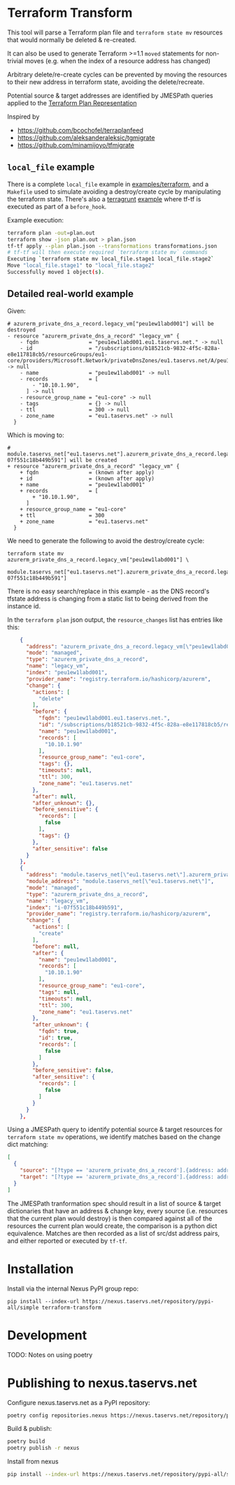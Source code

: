 # Terraform Transform

This tool will parse a Terraform plan file and `terraform state mv` resources that would normally be deleted & re-created.

It can also be used to generate Terraform >=1.1 `moved` statements for non-trivial moves (e.g. when the index of a resource address has changed)

Arbitrary delete/re-create cycles can be prevented by moving the resources to their new address in terraform state, avoiding the delete/recreate.

Potential source & target addresses are identified by JMESPath queries applied to the [Terraform Plan
Representation](https://www.terraform.io/docs/internals/json-format.html#plan-representation)

Inspired by

* https://github.com/bcochofel/terraplanfeed
* https://github.com/aleksanderaleksic/tgmigrate
* https://github.com/minamijoyo/tfmigrate

## `local_file` example

There is a complete `local_file` example in [examples/terraform](examples/terraform), and a `Makefile` used to simulate avoiding a destroy/create cycle by manipulating the terraform state. There's also a [terragrunt](https://terragrunt.gruntwork.io/) [example](examples/terraform) where tf-tf is executed as part of a `before_hook`.

Example execution:

```bash
terraform plan -out=plan.out
terraform show -json plan.out > plan.json
tf-tf apply --plan plan.json --transformations transformations.json
# tf-tf will then execute required `terraform state mv` commands
Executing `terraform state mv local_file.stage1 local_file.stage2`
Move "local_file.stage1" to "local_file.stage2"
Successfully moved 1 object(s).
```

## Detailed real-world example

Given:

```hcl
# azurerm_private_dns_a_record.legacy_vm["peu1ew1labd001"] will be destroyed
- resource "azurerm_private_dns_a_record" "legacy_vm" {
    - fqdn                = "peu1ew1labd001.eu1.taservs.net." -> null
    - id                  = "/subscriptions/b18521cb-9832-4f5c-828a-e8e117818cb5/resourceGroups/eu1-core/providers/Microsoft.Network/privateDnsZones/eu1.taservs.net/A/peu1ew1labd001" -> null
    - name                = "peu1ew1labd001" -> null
    - records             = [
        - "10.10.1.90",
      ] -> null
    - resource_group_name = "eu1-core" -> null
    - tags                = {} -> null
    - ttl                 = 300 -> null
    - zone_name           = "eu1.taservs.net" -> null
  }
```

Which is moving to:

```hcl
# module.taservs_net["eu1.taservs.net"].azurerm_private_dns_a_record.legacy_vm["i-07f551c18b449b591"] will be created
+ resource "azurerm_private_dns_a_record" "legacy_vm" {
    + fqdn                = (known after apply)
    + id                  = (known after apply)
    + name                = "peu1ew1labd001"
    + records             = [
        + "10.10.1.90",
      ]
    + resource_group_name = "eu1-core"
    + ttl                 = 300
    + zone_name           = "eu1.taservs.net"
  }
```

We need to generate the following to avoid the destroy/create cycle:

```
terraform state mv azurerm_private_dns_a_record.legacy_vm["peu1ew1labd001"] \
     module.taservs_net["eu1.taservs.net"].azurerm_private_dns_a_record.legacy_vm["i-07f551c18b449b591"]
```

There is no easy search/replace in this example - as the DNS record's tfstate address is changing from a static list to being derived from the instance id.

In the `terraform plan` json output, the `resource_changes` list has entries like this:

```json
    {
      "address": "azurerm_private_dns_a_record.legacy_vm[\"peu1ew1labd001\"]",
      "mode": "managed",
      "type": "azurerm_private_dns_a_record",
      "name": "legacy_vm",
      "index": "peu1ew1labd001",
      "provider_name": "registry.terraform.io/hashicorp/azurerm",
      "change": {
        "actions": [
          "delete"
        ],
        "before": {
          "fqdn": "peu1ew1labd001.eu1.taservs.net.",
          "id": "/subscriptions/b18521cb-9832-4f5c-828a-e8e117818cb5/resourceGroups/eu1-core/providers/Microsoft.Network/privateDnsZones/eu1.taservs.net/A/peu1ew1labd001",
          "name": "peu1ew1labd001",
          "records": [
            "10.10.1.90"
          ],
          "resource_group_name": "eu1-core",
          "tags": {},
          "timeouts": null,
          "ttl": 300,
          "zone_name": "eu1.taservs.net"
        },
        "after": null,
        "after_unknown": {},
        "before_sensitive": {
          "records": [
            false
          ],
          "tags": {}
        },
        "after_sensitive": false
      }
    },
    {
      "address": "module.taservs_net[\"eu1.taservs.net\"].azurerm_private_dns_a_record.legacy_vm[\"i-07f551c18b449b591\"]",
      "module_address": "module.taservs_net[\"eu1.taservs.net\"]",
      "mode": "managed",
      "type": "azurerm_private_dns_a_record",
      "name": "legacy_vm",
      "index": "i-07f551c18b449b591",
      "provider_name": "registry.terraform.io/hashicorp/azurerm",
      "change": {
        "actions": [
          "create"
        ],
        "before": null,
        "after": {
          "name": "peu1ew1labd001",
          "records": [
            "10.10.1.90"
          ],
          "resource_group_name": "eu1-core",
          "tags": null,
          "timeouts": null,
          "ttl": 300,
          "zone_name": "eu1.taservs.net"
        },
        "after_unknown": {
          "fqdn": true,
          "id": true,
          "records": [
            false
          ]
        },
        "before_sensitive": false,
        "after_sensitive": {
          "records": [
            false
          ]
        }
      }
    },
```

Using a JMESPath query to identify potential source & target resources for `terraform state mv` operations, we identify matches based on the change dict matching:

```json
[
  {
    "source": "[?type == 'azurerm_private_dns_a_record'].{address: address, change: change.before.{name:name, records:records}}",
    "target": "[?type == 'azurerm_private_dns_a_record'].{address: address, change: change.after.{name:name, records:records}}",
  }
]
```

The JMESPath tranformation spec should result in a list of source & target dictionaries that have an address & change key, every source (i.e. resources that the current plan would destroy) is then compared against all of the resources the current plan would create, the comparison is a python dict equivalence. Matches are then recorded as a list of src/dst address pairs, and either reported or executed by `tf-tf`.

# Installation

Install via the internal Nexus PyPI group repo:

```
pip install --index-url https://nexus.taservs.net/repository/pypi-all/simple terraform-transform
```

# Development

TODO: Notes on using poetry

# Publishing to nexus.taservs.net

Configure nexus.taservs.net as a PyPI repository:

```bash
poetry config repositories.nexus https://nexus.taservs.net/repository/pypy-all/
```

Build & publish:

```bash
poetry build
poetry publish -r nexus
```

Install from nexus

```bash
pip install --index-url https://nexus.taservs.net/repository/pypi-all/simple terraform-transform
```
